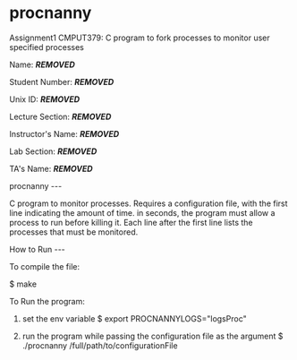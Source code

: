 # procnanny
Assignment1 CMPUT379: C program to fork processes to monitor user specified processes  

Name: ***REMOVED***

Student Number: ***REMOVED***

Unix ID: ***REMOVED***

Lecture Section: ***REMOVED***

Instructor's Name: ***REMOVED***

Lab Section: ***REMOVED***

TA's Name: ***REMOVED***

procnanny --- 

C program to monitor processes. Requires a configuration file, with the first line
indicating the amount of time. in seconds, the program must allow a process to run
before killing it. Each line after the first line lists the processes that must be monitored.

How to Run --- 

To compile the file:

$ make

To Run the program:

1. set the env variable 
$ export PROCNANNYLOGS="logsProc"

2. run the program while passing the configuration file as the argument
$ ./procnanny /full/path/to/configurationFile



